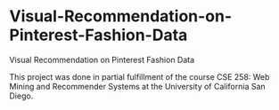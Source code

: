 # Visual-Recommendation-on-Pinterest-Fashion-Data
Visual Recommendation on Pinterest Fashion Data

This project was done in partial fulfillment of the course CSE 258: Web Mining and Recommender Systems at the University of California San Diego. 